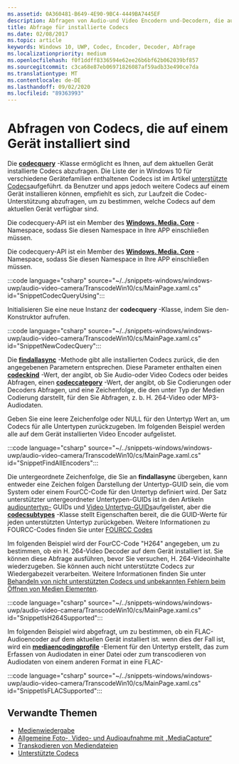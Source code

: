 ```yaml
---
ms.assetid: 0A360481-B649-4E90-9BC4-4449BA7445EF
description: Abfragen von Audio-und Video Encodern und-Decodern, die auf einem Gerät installiert sind.
title: Abfrage für installierte Codecs
ms.date: 02/08/2017
ms.topic: article
keywords: Windows 10, UWP, Codec, Encoder, Decoder, Abfrage
ms.localizationpriority: medium
ms.openlocfilehash: f0f1ddff8336594e62ee26b6bf62b062039bf857
ms.sourcegitcommit: c3ca68e87eb06971826087af59adb33e490ce7da
ms.translationtype: MT
ms.contentlocale: de-DE
ms.lasthandoff: 09/02/2020
ms.locfileid: "89363993"
---
```

# <a name="query-for-codecs-installed-on-a-device"></a>Abfragen von Codecs, die auf einem Gerät installiert sind
Die **[codecquery](/uwp/api/windows.media.core.codecquery)** -Klasse ermöglicht es Ihnen, auf dem aktuellen Gerät installierte Codecs abzufragen. Die Liste der in Windows 10 für verschiedene Gerätefamilien enthaltenen Codecs ist im Artikel [unterstützte Codecs](supported-codecs.md)aufgeführt. da Benutzer und apps jedoch weitere Codecs auf einem Gerät installieren können, empfiehlt es sich, zur Laufzeit die Codec-Unterstützung abzufragen, um zu bestimmen, welche Codecs auf dem aktuellen Gerät verfügbar sind.

Die codecquery-API ist ein Member des **[Windows. Media. Core](/uwp/api/windows.media.core)** -Namespace, sodass Sie diesen Namespace in Ihre APP einschließen müssen.

Die codecquery-API ist ein Member des **[Windows. Media. Core](/uwp/api/windows.media.core)** -Namespace, sodass Sie diesen Namespace in Ihre APP einschließen müssen.

:::code language="csharp" source="~/../snippets-windows/windows-uwp/audio-video-camera/TranscodeWin10/cs/MainPage.xaml.cs" id="SnippetCodecQueryUsing":::

Initialisieren Sie eine neue Instanz der **codecquery** -Klasse, indem Sie den-Konstruktor aufrufen.

:::code language="csharp" source="~/../snippets-windows/windows-uwp/audio-video-camera/TranscodeWin10/cs/MainPage.xaml.cs" id="SnippetNewCodecQuery":::

Die **[findallasync](/uwp/api/windows.media.core.codecquery.findallasync)** -Methode gibt alle installierten Codecs zurück, die den angegebenen Parametern entsprechen. Diese Parameter enthalten einen **[codeckind](/uwp/api/windows.media.core.codeckind)** -Wert, der angibt, ob Sie Audio-oder Video Codecs oder beides Abfragen, einen **[codeccategory](/uwp/api/windows.media.core.codeccategory)** -Wert, der angibt, ob Sie Codierungen oder Decoders Abfragen, und eine Zeichenfolge, die den unter Typ der Medien Codierung darstellt, für den Sie Abfragen, z. b. H. 264-Video oder MP3-Audiodaten.

Geben Sie eine leere Zeichenfolge oder NULL für den Untertyp Wert an, um Codecs für alle Untertypen zurückzugeben. Im folgenden Beispiel werden alle auf dem Gerät installierten Video Encoder aufgelistet.

:::code language="csharp" source="~/../snippets-windows/windows-uwp/audio-video-camera/TranscodeWin10/cs/MainPage.xaml.cs" id="SnippetFindAllEncoders":::

Die untergeordnete Zeichenfolge, die Sie an **findallasync** übergeben, kann entweder eine Zeichen folgen Darstellung der Untertyp-GUID sein, die vom System oder einem FourCC-Code für den Untertyp definiert wird. Der Satz unterstützter untergeordneter Untertypen-GUIDs ist in den Artikeln [audiountertyp-](/windows/desktop/medfound/audio-subtype-guids) GUIDs und [Video Untertyp-GUIDs](/windows/desktop/medfound/video-subtype-guids)aufgelistet, aber die **[codecsubtypes](/uwp/api/windows.media.core.codecsubtypes)** -Klasse stellt Eigenschaften bereit, die die GUID-Werte für jeden unterstützten Untertyp zurückgeben. Weitere Informationen zu FOURCC-Codes finden Sie unter [FOURCC Codes](/windows/desktop/DirectShow/fourcc-codes) 

Im folgenden Beispiel wird der FourCC-Code "H264" angegeben, um zu bestimmen, ob ein H. 264-Video Decoder auf dem Gerät installiert ist. Sie können diese Abfrage ausführen, bevor Sie versuchen, H. 264-Videoinhalte wiederzugeben. Sie können auch nicht unterstützte Codecs zur Wiedergabezeit verarbeiten. Weitere Informationen finden Sie unter [Behandeln von nicht unterstützten Codecs und unbekannten Fehlern beim Öffnen von Medien Elementen](./media-playback-with-mediasource.md#handle-unsupported-codecs-and-unknown-errors-when-opening-media-items).

:::code language="csharp" source="~/../snippets-windows/windows-uwp/audio-video-camera/TranscodeWin10/cs/MainPage.xaml.cs" id="SnippetIsH264Supported":::

Im folgenden Beispiel wird abgefragt, um zu bestimmen, ob ein FLAC-Audioencoder auf dem aktuellen Gerät installiert ist. wenn dies der Fall ist, wird ein **[mediaencodingprofile](/uwp/api/Windows.Media.MediaProperties.MediaEncodingProfile)** -Element für den Untertyp erstellt, das zum Erfassen von Audiodaten in einer Datei oder zum transcodieren von Audiodaten von einem anderen Format in eine FLAC-

:::code language="csharp" source="~/../snippets-windows/windows-uwp/audio-video-camera/TranscodeWin10/cs/MainPage.xaml.cs" id="SnippetIsFLACSupported":::

## <a name="related-topics"></a>Verwandte Themen

* [Medienwiedergabe](media-playback.md)
* [Allgemeine Foto-, Video- und Audioaufnahme mit „MediaCapture“](basic-photo-video-and-audio-capture-with-MediaCapture.md)
* [Transkodieren von Mediendateien](transcode-media-files.md)
* [Unterstützte Codecs](supported-codecs.md)
 

 
